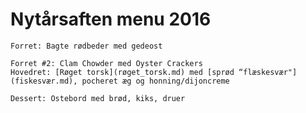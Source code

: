 # Nytårsaften menu 2016

    Forret: Bagte rødbeder med gedeost

    Forret #2: Clam Chowder med Oyster Crackers
    Hovedret: [Røget torsk](røget_torsk.md) med [sprød “flæskesvær"](fiskesvær.md), pocheret æg og honning/dijoncreme

    Dessert: Ostebord med brød, kiks, druer



